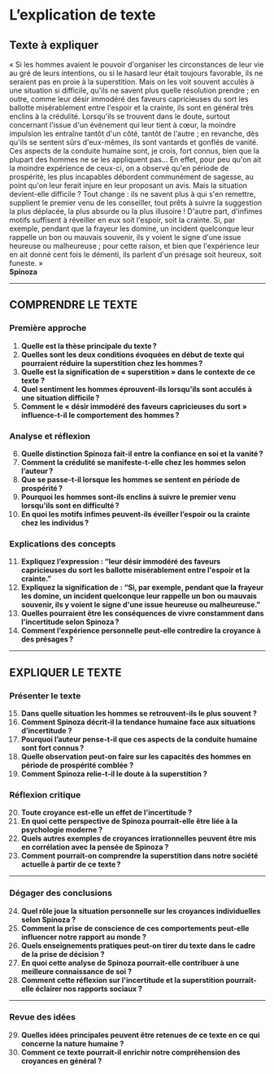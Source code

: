 # L’explication de texte

## Texte à expliquer
« Si les hommes avaient le pouvoir d'organiser les circonstances de leur vie au gré de leurs intentions, ou si le hasard leur était toujours favorable, ils ne seraient pas en proie à la superstition. Mais on les voit souvent acculés à une situation si difficile, qu'ils ne savent plus quelle résolution prendre ; en outre, comme leur désir immodéré des faveurs capricieuses du sort les ballotte misérablement entre l'espoir et la crainte, ils sont en général très enclins à la crédulité. Lorsqu'ils se trouvent dans le doute, surtout concernant l'issue d'un événement qui leur tient à cœur, la moindre impulsion les entraîne tantôt d'un côté, tantôt de l'autre ; en revanche, dès qu'ils se sentent sûrs d'eux-mêmes, ils sont vantards et gonflés de vanité. Ces aspects de la conduite humaine sont, je crois, fort connus, bien que la plupart des hommes ne se les appliquent pas… En effet, pour peu qu'on ait la moindre expérience de ceux-ci, on a observé qu'en période de prospérité, les plus incapables débordent communément de sagesse, au point qu'on leur ferait injure en leur proposant un avis. Mais la situation devient-elle difficile ? Tout change : ils ne savent plus à qui s'en remettre, supplient le premier venu de les conseiller, tout prêts à suivre la suggestion la plus déplacée, la plus absurde ou la plus illusoire ! D'autre part, d'infimes motifs suffisent à réveiller en eux soit l'espoir, soit la crainte. Si, par exemple, pendant que la frayeur les domine, un incident quelconque leur rappelle un bon ou mauvais souvenir, ils y voient le signe d'une issue heureuse ou malheureuse ; pour cette raison, et bien que l'expérience leur en ait donné cent fois le démenti, ils parlent d'un présage soit heureux, soit funeste. »  
**Spinoza**

---

## COMPRENDRE LE TEXTE

### Première approche

1. **Quelle est la thèse principale du texte ?**  
2. **Quelles sont les deux conditions évoquées en début de texte qui pourraient réduire la superstition chez les hommes ?**  
3. **Quelle est la signification de « superstition » dans le contexte de ce texte ?**  
4. **Quel sentiment les hommes éprouvent-ils lorsqu'ils sont acculés à une situation difficile ?**  
5. **Comment le « désir immodéré des faveurs capricieuses du sort » influence-t-il le comportement des hommes ?**

### Analyse et réflexion

6. **Quelle distinction Spinoza fait-il entre la confiance en soi et la vanité ?**  
7. **Comment la crédulité se manifeste-t-elle chez les hommes selon l’auteur ?**  
8. **Que se passe-t-il lorsque les hommes se sentent en période de prospérité ?**  
9. **Pourquoi les hommes sont-ils enclins à suivre le premier venu lorsqu'ils sont en difficulté ?**  
10. **En quoi les motifs infimes peuvent-ils éveiller l’espoir ou la crainte chez les individus ?**  

### Explications des concepts

11. **Expliquez l’expression : “leur désir immodéré des faveurs capricieuses du sort les ballotte misérablement entre l'espoir et la crainte.”**  
12. **Expliquez la signification de : “Si, par exemple, pendant que la frayeur les domine, un incident quelconque leur rappelle un bon ou mauvais souvenir, ils y voient le signe d'une issue heureuse ou malheureuse.”**  
13. **Quelles pourraient être les conséquences de vivre constamment dans l’incertitude selon Spinoza ?**  
14. **Comment l’expérience personnelle peut-elle contredire la croyance à des présages ?**  

---

## EXPLIQUER LE TEXTE

### Présenter le texte

15. **Dans quelle situation les hommes se retrouvent-ils le plus souvent ?**  
16. **Comment Spinoza décrit-il la tendance humaine face aux situations d’incertitude ?**  
17. **Pourquoi l’auteur pense-t-il que ces aspects de la conduite humaine sont fort connus ?**  
18. **Quelle observation peut-on faire sur les capacités des hommes en période de prospérité comblée ?**  
19. **Comment Spinoza relie-t-il le doute à la superstition ?**  

### Réflexion critique

20. **Toute croyance est-elle un effet de l'incertitude ?**  
21. **En quoi cette perspective de Spinoza pourrait-elle être liée à la psychologie moderne ?**  
22. **Quels autres exemples de croyances irrationnelles peuvent être mis en corrélation avec la pensée de Spinoza ?**  
23. **Comment pourrait-on comprendre la superstition dans notre société actuelle à partir de ce texte ?**   

---

### Dégager des conclusions

24. **Quel rôle joue la situation personnelle sur les croyances individuelles selon Spinoza ?**  
25. **Comment la prise de conscience de ces comportements peut-elle influencer notre rapport au monde ?**  
26. **Quels enseignements pratiques peut-on tirer du texte dans le cadre de la prise de décision ?**  
27. **En quoi cette analyse de Spinoza pourrait-elle contribuer à une meilleure connaissance de soi ?**  
28. **Comment cette réflexion sur l'incertitude et la superstition pourrait-elle éclairer nos rapports sociaux ?**  

---

### Revue des idées

29. **Quelles idées principales peuvent être retenues de ce texte en ce qui concerne la nature humaine ?**  
30. **Comment ce texte pourrait-il enrichir notre compréhension des croyances en général ?**  